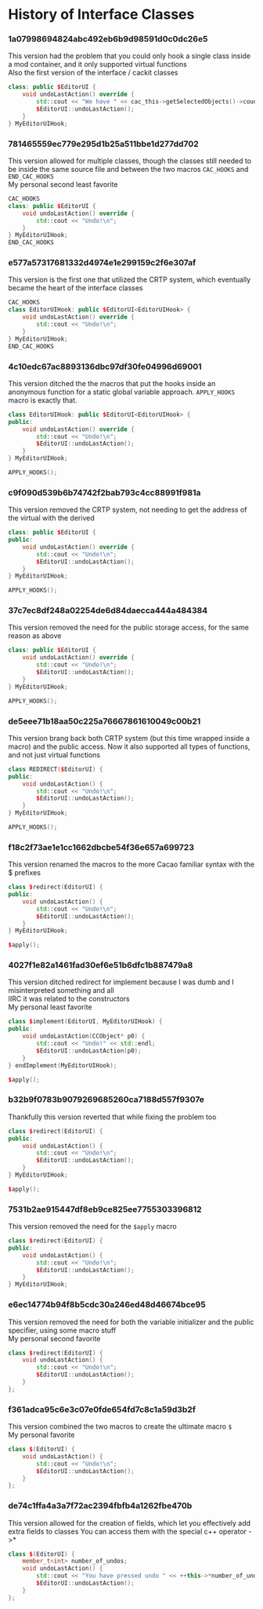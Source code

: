 # History of Interface Classes

### 1a07998694824abc492eb6b9d98591d0c0dc26e5
This version had the problem that you could only hook a single class inside a mod container, and it only supported virtual functions  
Also the first version of the interface / cackit classes
```cpp
class: public $EditorUI {
	void undoLastAction() override {
		std::cout << "We have " << cac_this->getSelectedObjects()->count() << " objects elected\n";
		$EditorUI::undoLastAction();
	}
} MyEditorUIHook;
```

### 781465559ec779e295d1b25a511bbe1d277dd702
This version allowed for multiple classes, though the classes still needed to be inside the same source file and between the two macros `CAC_HOOKS` and `END_CAC_HOOKS`  
My personal second least favorite
```cpp
CAC_HOOKS
class: public $EditorUI {
	void undoLastAction() override {
		std::cout << "Undo!\n";
	}
} MyEditorUIHook;
END_CAC_HOOKS
```

### e577a57317681332d4974e1e299159c2f6e307af
This version is the first one that utilized the CRTP system, which eventually became the heart of the interface classes
```cpp
CAC_HOOKS
class EditorUIHook: public $EditorUI<EditorUIHook> {
	void undoLastAction() override {
		std::cout << "Undo!\n";
	}
} MyEditorUIHook;
END_CAC_HOOKS
```

### 4c10edc67ac8893136dbc97df30fe04996d69001
This version ditched the the macros that put the hooks inside an anonymous function for a static global variable approach. `APPLY_HOOKS` macro is exactly that.
```cpp
class EditorUIHook: public $EditorUI<EditorUIHook> {
public:
	void undoLastAction() override {
		std::cout << "Undo!\n";
		$EditorUI::undoLastAction();
	}
} MyEditorUIHook;

APPLY_HOOKS();
```

### c9f090d539b6b74742f2bab793c4cc88991f981a
This version removed the CRTP system, not needing to get the address of the virtual with the derived
```cpp
class: public $EditorUI {
public:
	void undoLastAction() override {
		std::cout << "Undo!\n";
		$EditorUI::undoLastAction();
	}
} MyEditorUIHook;

APPLY_HOOKS();
```

### 37c7ec8df248a02254de6d84daecca444a484384
This version removed the need for the public storage access, for the same reason as above
```cpp
class: public $EditorUI {
	void undoLastAction() override {
		std::cout << "Undo!\n";
		$EditorUI::undoLastAction();
	}
} MyEditorUIHook;

APPLY_HOOKS();
```

### de5eee71b18aa50c225a76667861610049c00b21
This version brang back both CRTP system (but this time wrapped inside a macro) and the public access. Now it also supported all types of functions, and not just virtual functions
```cpp
class REDIRECT($EditorUI) {
public:
	void undoLastAction() {
		std::cout << "Undo!\n";
		$EditorUI::undoLastAction();
	}
} MyEditorUIHook;

APPLY_HOOKS();
```

### f18c2f73ae1e1cc1662dbcbe54f36e657a699723
This version renamed the macros to the more Cacao familiar syntax with the $ prefixes
```cpp
class $redirect(EditorUI) {
public:
	void undoLastAction() {
		std::cout << "Undo!\n";
		$EditorUI::undoLastAction();
	}
} MyEditorUIHook;

$apply();
```

### 4027f1e82a1461fad30ef6e51b6dfc1b887479a8
This version ditched redirect for implement because I was dumb and I misinterpreted something and all  
IIRC it was related to the constructors  
My personal least favorite
```cpp
class $implement(EditorUI, MyEditorUIHook) {
public:
    void undoLastAction(CCObject* p0) {
        std::cout << "Undo!" << std::endl;
        $EditorUI::undoLastAction(p0);
    }
} endImplement(MyEditorUIHook);

$apply();
```

### b32b9f0783b9079269685260ca7188d557f9307e
Thankfully this version reverted that while fixing the problem too
```cpp
class $redirect(EditorUI) {
public:
	void undoLastAction() {
		std::cout << "Undo!\n";
		$EditorUI::undoLastAction();
	}
} MyEditorUIHook;

$apply();
```

### 7531b2ae915447df8eb9ce825ee7755303396812
This version removed the need for the `$apply` macro
```cpp
class $redirect(EditorUI) {
public:
	void undoLastAction() {
		std::cout << "Undo!\n";
		$EditorUI::undoLastAction();
	}
} MyEditorUIHook;
```

### e6ec14774b94f8b5cdc30a246ed48d46674bce95
This version removed the need for both the variable initializer and the public specifier, using some macro stuff  
My personal second favorite
```cpp
class $redirect(EditorUI) {
	void undoLastAction() {
		std::cout << "Undo!\n";
		$EditorUI::undoLastAction();
	}
};
```

### f361adca95c6e3c07e0fde654fd7c8c1a59d3b2f
This version combined the two macros to create the ultimate macro `$`  
My personal favorite
```cpp
class $(EditorUI) {
	void undoLastAction() {
		std::cout << "Undo!\n";
		$EditorUI::undoLastAction();
	}
};
```

### de74c1ffa4a3a7f72ac2394fbfb4a1262fbe470b
This version allowed for the creation of fields, which let you effectively add extra fields to classes
You can access them with the special c++ operator ->*

```cpp
class $(EditorUI) {
	member_t<int> number_of_undos; 
	void undoLastAction() {
		std::cout << "You have pressed undo " << ++this->*number_of_undos << " times!\n";
		$EditorUI::undoLastAction();
	}
};
```